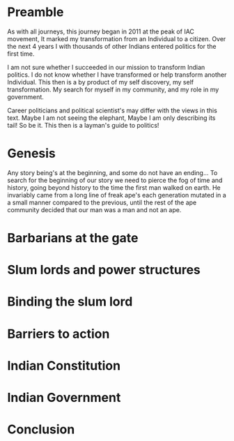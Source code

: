 # Preamble
As with all journeys, this journey began in 2011 at the peak of IAC movement, It marked my transformation from an Individual to a citizen. Over the next 4 years I with thousands of other Indians entered politics for the first time. 

I am not sure whether I succeeded in our mission to transform Indian politics. I do not know whether I have transformed or help transform another Individual. This then is a by product of my self discovery, my self transformation. My search for myself in my community, and my role in my government.

Career politicians and political scientist's may differ with the views in this text. Maybe I am not seeing the elephant, Maybe I am only describing its tail! So be it. This then is a layman's guide to politics!

# Genesis
Any story being's at the beginning, and some do not have an ending... To search for the beginning of our story we need to pierce the fog of time and history, going beyond history to the time the first man walked on earth. He invariably came from a long line of freak ape's each generation mutated in a a small manner compared to the previous, until the rest of the ape community decided that our man was a man and not an ape.

# Barbarians at the gate

# Slum lords and power structures

# Binding the slum lord

# Barriers to action

# Indian Constitution

# Indian Government

# Conclusion